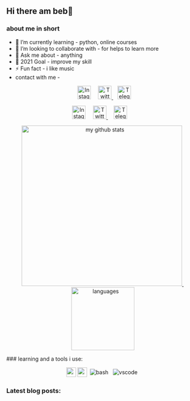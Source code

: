 ## Hi there am beb👋

### about me in short 
- 🌱 I’m currently learning - python, online courses 
- 👯 I’m looking to collaborate with - for helps to learn more
- 💬 Ask me about - anything
- 🥅 2021 Goal - improve my skill
- ⚡ Fun fact - i like music
- contact with me -<p align="center">
<a href="https://www.instagram.com/bebo_isbeb/"><img src="https://github.com/Quadrified/Quadrified/blob/master/assets/social_media_svgs/instagram-round.svg" width="35px" alt="Instagram"></a> &nbsp; &nbsp;
<a href="https://twitter.com/beb_nature_fans"><img src="https://github.com/Quadrified/Quadrified/blob/master/assets/social_media_svgs/twitter-round.svg" width="35px" alt="Twitter">     </a> &nbsp; &nbsp;<a href="https://t.me/armapy"><img src="https://github.com/Quadrified/Quadrified/blob/master/assets/social_media_svgs/telegram-round.svg" width="35px" alt="Telegram"></a> &nbsp; &nbsp;</p>

<p align="center">
<a href="https://www.instagram.com/bebo_isbeb/"><img src="https://github.com/Quadrified/Quadrified/blob/master/assets/social_media_svgs/instagram-round.svg" width="35px" alt="Instagram"></a> &nbsp; &nbsp;
<a href="https://twitter.com/beb_nature_fans"><img src="https://github.com/Quadrified/Quadrified/blob/master/assets/social_media_svgs/twitter-round.svg" width="35px" alt="Twitter">     </a> &nbsp; &nbsp;
<a href="https://t.me/armapy"><img src="https://github.com/Quadrified/Quadrified/blob/master/assets/social_media_svgs/telegram-round.svg" width="35px" alt="Telegram"></a> &nbsp; &nbsp;
</p>
<!-- status codes -->
<a align="center" href="https://arshiamidos.github.io">
    <p align="center">
    <img src="https://github-readme-stats.vercel.app/api?username=beb777&show_icons=true&theme=tokyonight" alt="my github stats" width="420"/>&nbsp;<img src="https://github-readme-stats.vercel.app/api/top-langs/?username=beb777&layout=compact&theme=tokyonight" alt="languages" height="165">
    </p>
</a>
### learning and a tools i use:
<!-- programming langugae that i sudy now-->
<p align="center">
  <img src="https://devicon.dev/devicon.git/icons/python/python-original.svg" width="25px" height="25px"/>
  <img src="https://devicon.dev/devicon.git/icons/github/github-original.svg" width="25px" height="25px"/>
  <img src="https://github.com/Quadrified/Quadrified/blob/master/assets/svg/dev/tools/bash.svg" alt="bash" style="vertical-align:top; margin:4px">
  <img src="https://github.com/Quadrified/Quadrified/blob/master/assets/svg/dev/tools/visualstudio_code.svg" alt="vscode" style="vertical-align:top; margin:4px">
<p>


<!-- Optional if you have blogs -->
### Latest blog posts:
<!-- BLOG-POST-LIST:START -->
<!-- BLOG-POST-LIST:END -->
